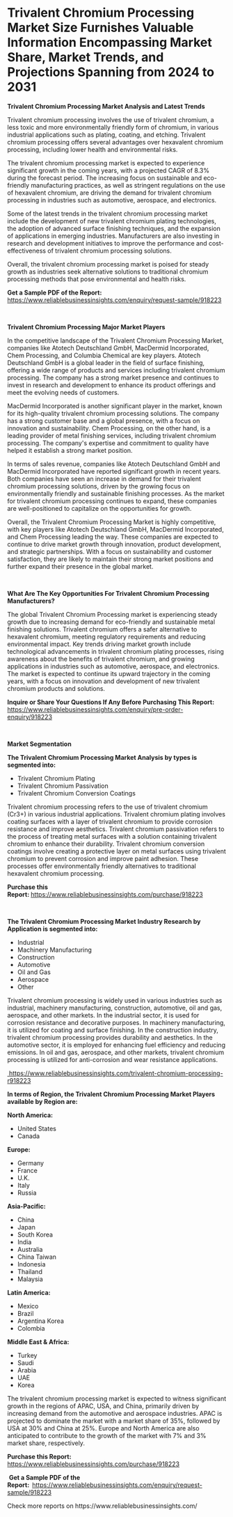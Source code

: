 <p><h1>Trivalent Chromium Processing Market Size Furnishes Valuable Information Encompassing Market Share, Market Trends, and Projections Spanning from 2024 to 2031</h1></p><p><strong>Trivalent Chromium Processing Market Analysis and Latest Trends</strong></p>
<p><p>Trivalent chromium processing involves the use of trivalent chromium, a less toxic and more environmentally friendly form of chromium, in various industrial applications such as plating, coating, and etching. Trivalent chromium processing offers several advantages over hexavalent chromium processing, including lower health and environmental risks.</p><p>The trivalent chromium processing market is expected to experience significant growth in the coming years, with a projected CAGR of 8.3% during the forecast period. The increasing focus on sustainable and eco-friendly manufacturing practices, as well as stringent regulations on the use of hexavalent chromium, are driving the demand for trivalent chromium processing in industries such as automotive, aerospace, and electronics.</p><p>Some of the latest trends in the trivalent chromium processing market include the development of new trivalent chromium plating technologies, the adoption of advanced surface finishing techniques, and the expansion of applications in emerging industries. Manufacturers are also investing in research and development initiatives to improve the performance and cost-effectiveness of trivalent chromium processing solutions.</p><p>Overall, the trivalent chromium processing market is poised for steady growth as industries seek alternative solutions to traditional chromium processing methods that pose environmental and health risks.</p></p>
<p><strong>Get a Sample PDF of the Report:&nbsp;</strong> <a href="https://www.reliablebusinessinsights.com/enquiry/request-sample/918223">https://www.reliablebusinessinsights.com/enquiry/request-sample/918223</a></p>
<p>&nbsp;</p>
<p><strong>Trivalent Chromium Processing Major Market Players</strong></p>
<p><p>In the competitive landscape of the Trivalent Chromium Processing Market, companies like Atotech Deutschland GmbH, MacDermid Incorporated, Chem Processing, and Columbia Chemical are key players. Atotech Deutschland GmbH is a global leader in the field of surface finishing, offering a wide range of products and services including trivalent chromium processing. The company has a strong market presence and continues to invest in research and development to enhance its product offerings and meet the evolving needs of customers.</p><p>MacDermid Incorporated is another significant player in the market, known for its high-quality trivalent chromium processing solutions. The company has a strong customer base and a global presence, with a focus on innovation and sustainability. Chem Processing, on the other hand, is a leading provider of metal finishing services, including trivalent chromium processing. The company's expertise and commitment to quality have helped it establish a strong market position.</p><p>In terms of sales revenue, companies like Atotech Deutschland GmbH and MacDermid Incorporated have reported significant growth in recent years. Both companies have seen an increase in demand for their trivalent chromium processing solutions, driven by the growing focus on environmentally friendly and sustainable finishing processes. As the market for trivalent chromium processing continues to expand, these companies are well-positioned to capitalize on the opportunities for growth.</p><p>Overall, the Trivalent Chromium Processing Market is highly competitive, with key players like Atotech Deutschland GmbH, MacDermid Incorporated, and Chem Processing leading the way. These companies are expected to continue to drive market growth through innovation, product development, and strategic partnerships. With a focus on sustainability and customer satisfaction, they are likely to maintain their strong market positions and further expand their presence in the global market.</p></p>
<p>&nbsp;</p>
<p><strong>What Are The Key Opportunities For Trivalent Chromium Processing Manufacturers?</strong></p>
<p><p>The global Trivalent Chromium Processing market is experiencing steady growth due to increasing demand for eco-friendly and sustainable metal finishing solutions. Trivalent chromium offers a safer alternative to hexavalent chromium, meeting regulatory requirements and reducing environmental impact. Key trends driving market growth include technological advancements in trivalent chromium plating processes, rising awareness about the benefits of trivalent chromium, and growing applications in industries such as automotive, aerospace, and electronics. The market is expected to continue its upward trajectory in the coming years, with a focus on innovation and development of new trivalent chromium products and solutions.</p></p>
<p><strong>Inquire or Share Your Questions If Any Before Purchasing This Report:</strong> <a href="https://www.reliablebusinessinsights.com/enquiry/pre-order-enquiry/918223">https://www.reliablebusinessinsights.com/enquiry/pre-order-enquiry/918223</a></p>
<p>&nbsp;</p>
<p><strong>Market Segmentation</strong></p>
<p><strong>The Trivalent Chromium Processing Market Analysis by types is segmented into:</strong></p>
<p><ul><li>Trivalent Chromium Plating</li><li>Trivalent Chromium Passivation</li><li>Trivalent Chromium Conversion Coatings</li></ul></p>
<p><p>Trivalent chromium processing refers to the use of trivalent chromium (Cr3+) in various industrial applications. Trivalent chromium plating involves coating surfaces with a layer of trivalent chromium to provide corrosion resistance and improve aesthetics. Trivalent chromium passivation refers to the process of treating metal surfaces with a solution containing trivalent chromium to enhance their durability. Trivalent chromium conversion coatings involve creating a protective layer on metal surfaces using trivalent chromium to prevent corrosion and improve paint adhesion. These processes offer environmentally friendly alternatives to traditional hexavalent chromium processing.</p></p>
<p><strong>Purchase this Report:&nbsp;</strong><a href="https://www.reliablebusinessinsights.com/purchase/918223">https://www.reliablebusinessinsights.com/purchase/918223</a></p>
<p>&nbsp;</p>
<p><strong>The Trivalent Chromium Processing Market Industry Research by Application is segmented into:</strong></p>
<p><ul><li>Industrial</li><li>Machinery Manufacturing</li><li>Construction</li><li>Automotive</li><li>Oil and Gas</li><li>Aerospace</li><li>Other</li></ul></p>
<p><p>Trivalent chromium processing is widely used in various industries such as industrial, machinery manufacturing, construction, automotive, oil and gas, aerospace, and other markets. In the industrial sector, it is used for corrosion resistance and decorative purposes. In machinery manufacturing, it is utilized for coating and surface finishing. In the construction industry, trivalent chromium processing provides durability and aesthetics. In the automotive sector, it is employed for enhancing fuel efficiency and reducing emissions. In oil and gas, aerospace, and other markets, trivalent chromium processing is utilized for anti-corrosion and wear resistance applications.</p></p>
<p><a href="https://www.reliablebusinessinsights.com/trivalent-chromium-processing-r918223">&nbsp;https://www.reliablebusinessinsights.com/trivalent-chromium-processing-r918223</a></p>
<p><strong>In terms of Region, the Trivalent Chromium Processing Market Players available by Region are:</strong></p>
<p>
    <p> <strong> North America: </strong>
        <ul>
            <li>United States</li>
            <li>Canada</li>
        </ul>
        </p> 
    <p> <strong> Europe: </strong>
        <ul>
            <li>Germany</li>
            <li>France</li>
            <li>U.K.</li>
            <li>Italy</li>
            <li>Russia</li>
        </ul>
        </p> 
    <p> <strong> Asia-Pacific: </strong>
        <ul>
            <li>China</li>
            <li>Japan</li>
            <li>South Korea</li>
            <li>India</li>
            <li>Australia</li>
            <li>China Taiwan</li>
            <li>Indonesia</li>
            <li>Thailand</li>
            <li>Malaysia</li>
        </ul>
        </p> 
    <p> <strong> Latin America: </strong>
        <ul>
            <li>Mexico</li>
            <li>Brazil</li>
            <li>Argentina Korea</li>
            <li>Colombia</li>
        </ul>
        </p> 
    <p> <strong> Middle East & Africa: </strong>
        <ul>
            <li>Turkey</li>
            <li>Saudi</li>
            <li>Arabia</li>
            <li>UAE</li>
            <li>Korea</li>
        </ul>
    </p>
    </p>
<p><p>The trivalent chromium processing market is expected to witness significant growth in the regions of APAC, USA, and China, primarily driven by increasing demand from the automotive and aerospace industries. APAC is projected to dominate the market with a market share of 35%, followed by USA at 30% and China at 25%. Europe and North America are also anticipated to contribute to the growth of the market with 7% and 3% market share, respectively.</p></p>
<p><strong>Purchase this Report: </strong><a href="https://www.reliablebusinessinsights.com/purchase/918223">https://www.reliablebusinessinsights.com/purchase/918223</a></p>
<p>&nbsp;<strong>Get a Sample PDF of the Report:&nbsp;&nbsp;</strong><a href="https://www.reliablebusinessinsights.com/enquiry/request-sample/918223">https://www.reliablebusinessinsights.com/enquiry/request-sample/918223</a></p>
<p><strong></strong></p>
<p>Check more reports on https://www.reliablebusinessinsights.com/</p>